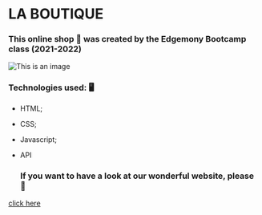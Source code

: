 # LA BOUTIQUE #

### This online shop 🏪 was created by the Edgemony Bootcamp class (2021-2022) ###

![This is an image](https://media.istockphoto.com/photos/woman-doing-online-shopping-picture-id1029343372?s=612x612)


### Technologies used: 🖥️ ###  
- HTML;
- CSS;
- Javascript;
- API

  ### If you want to have a look at our wonderful website, please 👗 ### 

[click here](mirmara.github.io/la-boutique/)